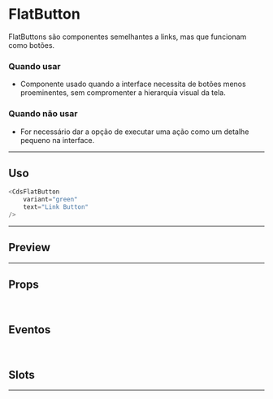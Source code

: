 # FlatButton

FlatButtons são componentes semelhantes a links, mas que funcionam como botões.

### Quando usar

- Componente usado quando a interface necessita de botões menos proeminentes, sem compromenter a hierarquia visual da tela.

### Quando não usar

- For necessário dar a opção de executar uma ação como um detalhe pequeno na interface.

---

## Uso

```js
<CdsFlatButton
	variant="green"
	text="Link Button"
/>
```

---

## Preview

<DemoContainer
	:component="CdsFlatButton"
	:events="cdsFlatButtonEvents"
/>

---

## Props

<APITable
	name="FlatButton"
	section="props"
/>
<br />

## Eventos

<APITable
	name="FlatButton"
	section="events"
/>
<br />

## Slots

<APITable
	name="FlatButton"
	section="slots"
/>

---

<!-- ## Figma

<FigmaFrame
	src="https://embed.figma.com/design/J5fTswomlHu7RXk1gwbUq6/Cuida?node-id=2040-370&embed-host=share"
/> -->

<script setup>
import { ref } from 'vue';
import CdsFlatButton from '@/components/FlatButton.vue';

const cdsFlatButtonEvents = [
	'click'
];
</script>
